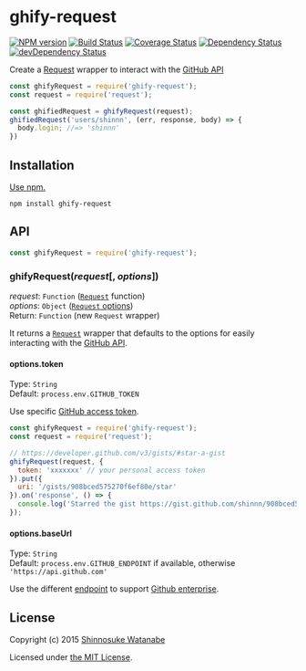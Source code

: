 # ghify-request

[![NPM version](https://img.shields.io/npm/v/ghify-request.svg)](https://www.npmjs.com/package/ghify-request)
[![Build Status](https://travis-ci.org/shinnn/ghify-request.svg?branch=master)](https://travis-ci.org/shinnn/ghify-request)
[![Coverage Status](https://img.shields.io/coveralls/shinnn/ghify-request.svg)](https://coveralls.io/github/shinnn/ghify-request)
[![Dependency Status](https://david-dm.org/shinnn/ghify-request.svg)](https://david-dm.org/shinnn/ghify-request)
[![devDependency Status](https://david-dm.org/shinnn/ghify-request/dev-status.svg)](https://david-dm.org/shinnn/ghify-request#info=devDependencies)

Create a [Request](https://www.npmjs.com/package/request) wrapper to interact with the [GitHub API](https://developer.github.com/v3/)

```javascript
const ghifyRequest = require('ghify-request');
const request = require('request');

const ghifiedRequest = ghifyRequest(request);
ghifiedRequest('users/shinnn', (err, response, body) => {
  body.login; //=> 'shinnn'
})
```

## Installation

[Use npm.](https://docs.npmjs.com/cli/install)

```
npm install ghify-request
```

## API

```javascript
const ghifyRequest = require('ghify-request');
```

### ghifyRequest(*request*[, *options*])

*request*: `Function` ([`Request`](https://github.com/request/request#requestoptions-callback) function)  
*options*: `Object` ([`Request` options](https://github.com/request/request#requestoptions-callback))  
Return: `Function` (new `Request` wrapper)

It returns a [`Request`](https://github.com/request/request) wrapper that defaults to the options for easily interacting with the [GitHub API](https://developer.github.com/v3/#overview).

#### options.token

Type: `String`  
Default: `process.env.GITHUB_TOKEN`

Use specific [GitHub access token](https://github.com/blog/1509-personal-api-tokens).

```javascript
const ghifyRequest = require('ghify-request');
const request = require('request');

// https://developer.github.com/v3/gists/#star-a-gist
ghifyRequest(request, {
  token: 'xxxxxxx' // your personal access token
}).put({
  uri: '/gists/908bced575270f6ef80e/star'
}).on('response', () => {
  console.log('Starred the gist https://gist.github.com/shinnn/908bced575270f6ef80e.');
});
```

#### options.baseUrl

Type: `String`  
Default: `process.env.GITHUB_ENDPOINT` if available, otherwise `'https://api.github.com'`

Use the different [endpoint](https://developer.github.com/v3/#root-endpoint) to support [Github enterprise](https://enterprise.github.com/).

## License

Copyright (c) 2015 [Shinnosuke Watanabe](https://github.com/shinnn)

Licensed under [the MIT License](./LICENSE).
